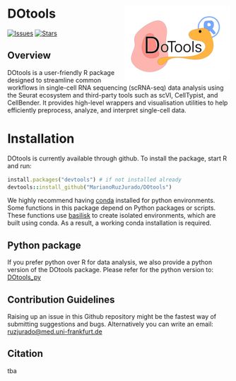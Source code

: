 # DOtools <img src="man/figures/LogoDoTools.png" align="right" width="240"/>

<!-- badges: start -->

<!-- [![BioC status](https://www.bioconductor.org/shields/build/release/bioc/DOtools.svg)](https://bioconductor.org/checkResults/release/bioc-LATEST/DOtools) -->

<!-- [![BioC dev status](https://www.bioconductor.org/shields/build/devel/bioc/DOtools.svg)](https://bioconductor.org/checkResults/devel/bioc-LATEST/DOtools) -->

[![Issues](https://img.shields.io/github/issues/MarianoRuzJurado/DOtools)](https://github.com/MarianoRuzJurado/DOtools/issues) [![Stars](https://img.shields.io/github/stars/MarianoRuzJurado/DOtools?style=flat&logo=github&color=yellow)](https://github.com/MarianoRuzJurado/DOtools/stargazers)

<!-- badges: end -->

## Overview

DOtools is a user-friendly R package designed to streamline common workflows in single-cell RNA sequencing (scRNA-seq) data analysis using the Seurat ecosystem and third-party tools such as scVI, CellTypist, and CellBender.
It provides high-level wrappers and visualisation utilities to help efficiently preprocess, analyze, and interpret single-cell data.

# <b> Installation </b>

DOtools is currently available through github.
To install the package, start R and run:

``` ruby
install.packages("devtools") # if not installed already
devtools::install_github("MarianoRuzJurado/DOtools")
```

We highly recommend having [conda](https://www.anaconda.com/docs/getting-started/miniconda/main) installed for python environments.
Some functions in this package depend on Python packages or scripts. These functions use [basilisk](https://www.bioconductor.org/packages/release/bioc/html/basilisk.html) to create isolated environments, which are built using conda. 
As a result, a working conda installation is required.

## <b> Python package </b>

If you prefer python over R for data analysis, we also provide a python version of the DOtools package.
Please refer for the python version to: [DOtools_py](https://github.com/davidrm-bio/DOTools_py)

## <b> Contribution Guidelines </b>

Raising up an issue in this Github repository might be the fastest way of submitting suggestions and bugs.
Alternatively you can write an email: [ruzjurado\@med.uni-frankfurt.de](mailto:ruzjurado@med.uni-frankfurt.de)

## <b> Citation </b>

tba
